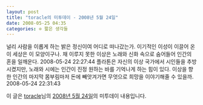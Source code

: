 ```yaml
---
layout: post
title: "toracle의 미투데이 - 2008년 5월 24일"
date: 2008-05-25 04:35
categories: ⊙ 짧은 생각들
---
```


널리 사람을 이롭게 하는 밝은 정신이여 어디로 떠나갔는가. 이기적인 이성이 이끌어 온 이 세상은 이 모양이구나.  채 이루지 못한 이상은 노래와 신화 속으로 숨어들어 인간의 혼을 일깨운다. 2008-05-24 22:27:44
플라톤은 자신의 이상 국가에서 시인들을 추방시켰지만, 노래와 시에는 인간이 진정 원하는 바를 기억나게 하는 힘이 있다. 이상을 향한 인간의 마지막 몸부림마저 돈에 빼앗겨가면 무엇으로 희망을 이야기해줄 수 있을까. 2008-05-24 22:31:43


이 글은 [toracle](http://me2day.net/toracle)님의 [2008년 5월 24일](http://me2day.net/toracle/2008/05/24)의 미투데이 내용입니다.

 
       
